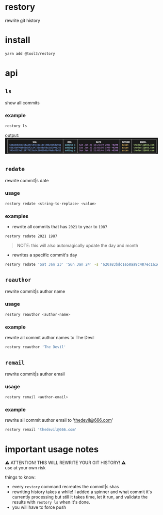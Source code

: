 # restory
rewrite git history

# install
```bash
yarn add @tool3/restory
```

# api
## `ls`
show all commits

### example
```bash
restory ls
```

output:
![](./list.png)

## `redate`
rewrite commit|s date   
### usage
```bash
restory redate <string-to-replace> <value>
```
### examples
- rewrite all commits that has `2021` to year to `1987`   
```bash
restory redate 2021 1987
```
> NOTE: this will also automagically update the day and month

- rewrites a specific commit's day

```bash
restory redate 'Sat Jan 23' 'Sun Jan 24' -s '620a83bdc1e58aa9c487ec1a1d1496b25d6d29aa'
```

## `reauthor`
rewrite commit|s author name

### usage
```bash
restory reauthor <author-name>
```
### example
rewrite all commit author names to The Devil
```bash
restory reauthor 'The Devil'
```

## `remail`
rewrite commit|s author email

### usage
```bash
restory remail <author-email>
```

### example
rewrite all commit author email to 'thedevil@666.com'
```bash
restory remail 'thedevil@666.com'
```

# important usage notes
⚠️ ATTENTION! THIS WILL REWRITE YOUR GIT HISTORY! ⚠️    
use at your own risk

things to know:
- every `restory` command recreates the commit|s shas
- rewriting history takes a while! I added a spinner and what commit it's currently processing but still it takes time, let it run, and validate the results with `restory ls` when it's done.
- you will have to force push
